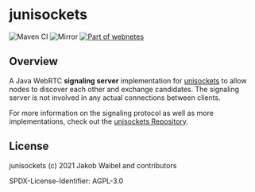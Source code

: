 # junisockets

![Maven CI](https://github.com/JakWai01/junisockets/workflows/Maven%20CI/badge.svg)
![Mirror](https://github.com/JakWai01/junisockets/workflows/Mirror/badge.svg)
[![Part of webnetes](https://img.shields.io/badge/Part%20of-webnetes-black)](https://webnetes.dev/)

## Overview

A Java WebRTC **signaling server** implementation for [unisockets](https://github.com/alphahorizonio/unisockets) to allow nodes to discover each other and exchange candidates. The signaling server is not involved in any actual connections between clients.

For more information on the signaling protocol as well as more implementations, check out the [unisockets Repository](https://github.com/alphahorizonio/unisockets#signaling-protocol).

## License

junisockets (c) 2021 Jakob Waibel and contributors

SPDX-License-Identifier: AGPL-3.0
